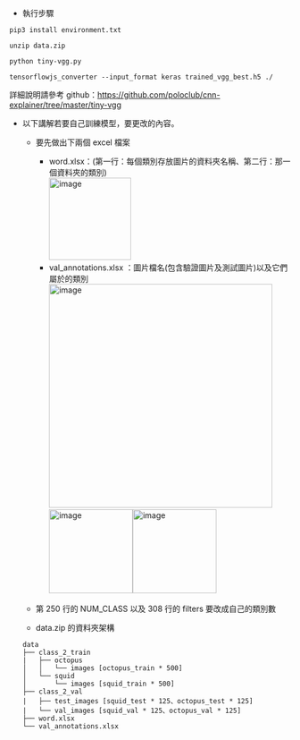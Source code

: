 - 執行步驟
```
pip3 install environment.txt
```
```
unzip data.zip
```
```
python tiny-vgg.py
```
```
tensorflowjs_converter --input_format keras trained_vgg_best.h5 ./
```
詳細說明請參考 github：https://github.com/poloclub/cnn-explainer/tree/master/tiny-vgg  

- 以下講解若要自己訓練模型，要更改的內容。
  - 要先做出下兩個 excel 檔案  
    - word.xlsx：(第一行：每個類別存放圖片的資料夾名稱、第二行：那一個資料夾的類別)  
      <img width="147" alt="image" src="https://user-images.githubusercontent.com/85891503/174652497-a85cd766-8498-43a0-82c3-cbd3985b7033.png">    
    - val_annotations.xlsx  ：圖片檔名(包含驗證圖片及測試圖片)以及它們屬於的類別
      <img width="400" alt="image" src="https://user-images.githubusercontent.com/85891503/174646137-bc4978e0-a7aa-4951-a0a4-a6490108ec0e.png"><img width="150" alt="image" src="https://user-images.githubusercontent.com/85891503/174659114-a6a373a9-ac2d-4b47-b4a4-b10b1a632ec8.png"><img width="150" alt="image" src="https://user-images.githubusercontent.com/85891503/174659184-47e641b3-18ed-4251-adaf-13ca6bf127b9.png">
 
 
  - 第 250 行的 NUM_CLASS 以及 308 行的 filters 要改成自己的類別數
  - data.zip 的資料夾架構  
  ```
  data
  ├── class_2_train   
  |   ├── octopus
  │   │   └── images [octopus_train * 500]
  │   └── squid
  │       └── images [squid_train * 500] 
  ├── class_2_val
  |   ├── test_images [squid_test * 125、octopus_test * 125]
  |   └── val_images [squid_val * 125、octopus_val * 125]
  ├── word.xlsx
  └── val_annotations.xlsx 
  ```
